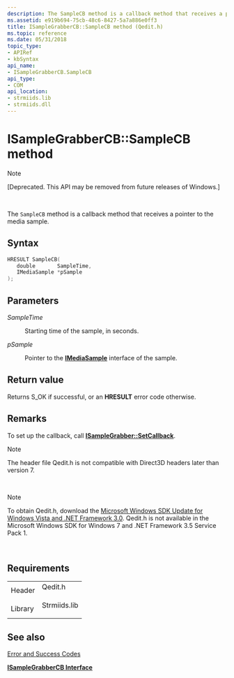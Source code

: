 ```yaml
---
description: The SampleCB method is a callback method that receives a pointer to the media sample.
ms.assetid: e919b694-75cb-48c6-8427-5a7a886e0ff3
title: ISampleGrabberCB::SampleCB method (Qedit.h)
ms.topic: reference
ms.date: 05/31/2018
topic_type: 
- APIRef
- kbSyntax
api_name: 
- ISampleGrabberCB.SampleCB
api_type: 
- COM
api_location: 
- strmiids.lib
- strmiids.dll
---
```


# ISampleGrabberCB::SampleCB method

> [!Note]  
> \[Deprecated. This API may be removed from future releases of Windows.\]

 

The `SampleCB` method is a callback method that receives a pointer to the media sample.

## Syntax


```C++
HRESULT SampleCB(
   double       SampleTime,
   IMediaSample *pSample
);
```



## Parameters

<dl> <dt>

*SampleTime* 
</dt> <dd>

Starting time of the sample, in seconds.

</dd> <dt>

*pSample* 
</dt> <dd>

Pointer to the [**IMediaSample**](/windows/desktop/api/Strmif/nn-strmif-imediasample) interface of the sample.

</dd> </dl>

## Return value

Returns S\_OK if successful, or an **HRESULT** error code otherwise.

## Remarks

To set up the callback, call [**ISampleGrabber::SetCallback**](isamplegrabber-setcallback.md).

> [!Note]  
> The header file Qedit.h is not compatible with Direct3D headers later than version 7.

 

> [!Note]  
> To obtain Qedit.h, download the [Microsoft Windows SDK Update for Windows Vista and .NET Framework 3.0](https://msdn.microsoft.com/windowsvista/bb980924.aspx). Qedit.h is not available in the Microsoft Windows SDK for Windows 7 and .NET Framework 3.5 Service Pack 1.

 

## Requirements



|                    |                                                                                         |
|--------------------|-----------------------------------------------------------------------------------------|
| Header<br/>  | <dl> <dt>Qedit.h</dt> </dl>      |
| Library<br/> | <dl> <dt>Strmiids.lib</dt> </dl> |



## See also

<dl> <dt>

[Error and Success Codes](error-and-success-codes.md)
</dt> <dt>

[**ISampleGrabberCB Interface**](isamplegrabbercb.md)
</dt> </dl>

 

 




